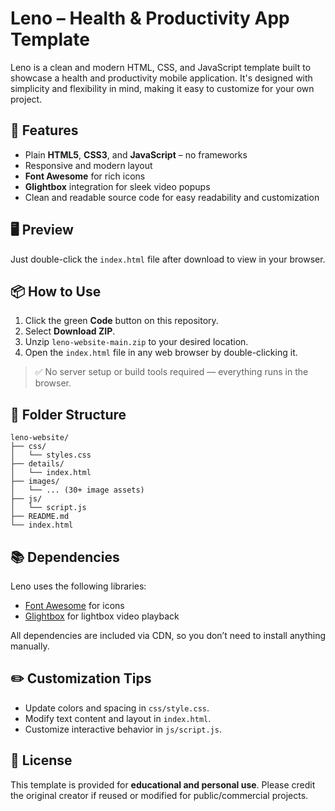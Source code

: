# Leno – Health & Productivity App Template

Leno is a clean and modern HTML, CSS, and JavaScript template built to showcase a health and productivity mobile application. It's designed with simplicity and flexibility in mind, making it easy to customize for your own project.

## 🔧 Features

- Plain **HTML5**, **CSS3**, and **JavaScript** – no frameworks
- Responsive and modern layout
- **Font Awesome** for rich icons
- **Glightbox** integration for sleek video popups
- Clean and readable source code for easy readability and customization

## 🖥️ Preview

Just double-click the `index.html` file after download to view in your browser.

## 📦 How to Use

1. Click the green **Code** button on this repository.
2. Select **Download ZIP**.
3. Unzip `leno-website-main.zip` to your desired location.
4. Open the `index.html` file in any web browser by double-clicking it.

> ✅ No server setup or build tools required — everything runs in the browser.

## 📁 Folder Structure

```
leno-website/
├── css/
│   └── styles.css
├── details/
│   └── index.html
├── images/
│   └── ... (30+ image assets)
├── js/
│   └── script.js
├── README.md
└── index.html
```

## 📚 Dependencies

Leno uses the following libraries:

- [Font Awesome](https://fontawesome.com/) for icons
- [Glightbox](https://github.com/mcstudios/glightbox) for lightbox video playback

All dependencies are included via CDN, so you don’t need to install anything manually.

## ✏️ Customization Tips

- Update colors and spacing in `css/style.css`.
- Modify text content and layout in `index.html`.
- Customize interactive behavior in `js/script.js`.

## 📃 License

This template is provided for **educational and personal use**. Please credit the original creator if reused or modified for public/commercial projects.
